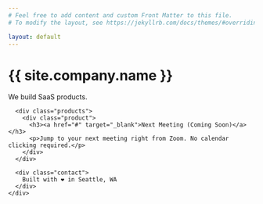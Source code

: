 ```yaml
---
# Feel free to add content and custom Front Matter to this file.
# To modify the layout, see https://jekyllrb.com/docs/themes/#overriding-theme-defaults

layout: default
---
```


<div class="hero">
  <div class="container">
    <div class="hero-content">
      <h1 class="logo">{{ site.company.name }}</h1>
      <p class="description">
        We build SaaS products.
      </p>

      <div class="products">
        <div class="product">
          <h3><a href="#" target="_blank">Next Meeting (Coming Soon)</a></h3>
          <p>Jump to your next meeting right from Zoom. No calendar clicking required.</p>
        </div>
      </div>

      <div class="contact">
        Built with ❤️ in Seattle, WA
      </div>
    </div>
  </div>
</div>
